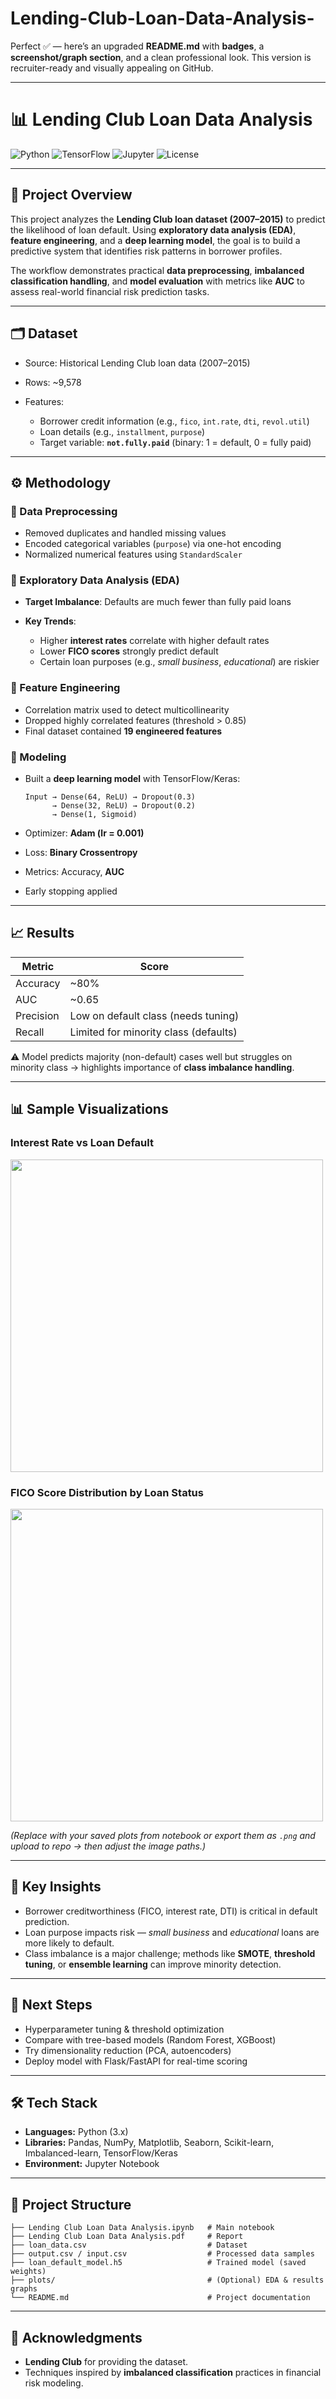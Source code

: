 # Lending-Club-Loan-Data-Analysis-
Perfect ✅ — here’s an upgraded **README.md** with **badges**, a **screenshot/graph section**, and a clean professional look. This version is recruiter-ready and visually appealing on GitHub.

---

# 📊 Lending Club Loan Data Analysis

![Python](https://img.shields.io/badge/Python-3.x-blue.svg)
![TensorFlow](https://img.shields.io/badge/TensorFlow-Keras-orange.svg)
![Jupyter](https://img.shields.io/badge/Jupyter-Notebook-orange.svg)
![License](https://img.shields.io/badge/License-MIT-green.svg)

---

## 📌 Project Overview

This project analyzes the **Lending Club loan dataset (2007–2015)** to predict the likelihood of loan default. Using **exploratory data analysis (EDA)**, **feature engineering**, and a **deep learning model**, the goal is to build a predictive system that identifies risk patterns in borrower profiles.

The workflow demonstrates practical **data preprocessing**, **imbalanced classification handling**, and **model evaluation** with metrics like **AUC** to assess real-world financial risk prediction tasks.

---

## 🗂 Dataset

* Source: Historical Lending Club loan data (2007–2015)
* Rows: \~9,578
* Features:

  * Borrower credit information (e.g., `fico`, `int.rate`, `dti`, `revol.util`)
  * Loan details (e.g., `installment`, `purpose`)
  * Target variable: **`not.fully.paid`** (binary: 1 = default, 0 = fully paid)

---

## ⚙️ Methodology

### 🔹 Data Preprocessing

* Removed duplicates and handled missing values
* Encoded categorical variables (`purpose`) via one-hot encoding
* Normalized numerical features using `StandardScaler`

### 🔹 Exploratory Data Analysis (EDA)

* **Target Imbalance**: Defaults are much fewer than fully paid loans
* **Key Trends**:

  * Higher **interest rates** correlate with higher default rates
  * Lower **FICO scores** strongly predict default
  * Certain loan purposes (e.g., *small business*, *educational*) are riskier

### 🔹 Feature Engineering

* Correlation matrix used to detect multicollinearity
* Dropped highly correlated features (threshold > 0.85)
* Final dataset contained **19 engineered features**

### 🔹 Modeling

* Built a **deep learning model** with TensorFlow/Keras:

  ```text
  Input → Dense(64, ReLU) → Dropout(0.3)  
        → Dense(32, ReLU) → Dropout(0.2)  
        → Dense(1, Sigmoid)
  ```
* Optimizer: **Adam (lr = 0.001)**
* Loss: **Binary Crossentropy**
* Metrics: Accuracy, **AUC**
* Early stopping applied

---

## 📈 Results

| Metric    | Score                                 |
| --------- | ------------------------------------- |
| Accuracy  | \~80%                                 |
| AUC       | \~0.65                                |
| Precision | Low on default class (needs tuning)   |
| Recall    | Limited for minority class (defaults) |

⚠️ Model predicts majority (non-default) cases well but struggles on minority class → highlights importance of **class imbalance handling**.

---

## 📊 Sample Visualizations

### Interest Rate vs Loan Default

<img src="https://github.com/shghg/Lending-Club-Loan-Data-Analysis/assets/interest_rate_vs_default.png" width="500">  

### FICO Score Distribution by Loan Status

<img src="https://github.com/shghg/Lending-Club-Loan-Data-Analysis/assets/fico_distribution.png" width="500">  

*(Replace with your saved plots from notebook or export them as `.png` and upload to repo → then adjust the image paths.)*

---

## 🔑 Key Insights

* Borrower creditworthiness (FICO, interest rate, DTI) is critical in default prediction.
* Loan purpose impacts risk — *small business* and *educational* loans are more likely to default.
* Class imbalance is a major challenge; methods like **SMOTE**, **threshold tuning**, or **ensemble learning** can improve minority detection.

---

## 🚀 Next Steps

* Hyperparameter tuning & threshold optimization
* Compare with tree-based models (Random Forest, XGBoost)
* Try dimensionality reduction (PCA, autoencoders)
* Deploy model with Flask/FastAPI for real-time scoring

---

## 🛠️ Tech Stack

* **Languages:** Python (3.x)
* **Libraries:** Pandas, NumPy, Matplotlib, Seaborn, Scikit-learn, Imbalanced-learn, TensorFlow/Keras
* **Environment:** Jupyter Notebook

---

## 📂 Project Structure

```
├── Lending Club Loan Data Analysis.ipynb   # Main notebook
├── Lending Club Loan Data Analysis.pdf     # Report
├── loan_data.csv                           # Dataset
├── output.csv / input.csv                  # Processed data samples
├── loan_default_model.h5                   # Trained model (saved weights)
├── plots/                                  # (Optional) EDA & results graphs
└── README.md                               # Project documentation
```

---
## 🙌 Acknowledgments

* **Lending Club** for providing the dataset.
* Techniques inspired by **imbalanced classification** practices in financial risk modeling.


